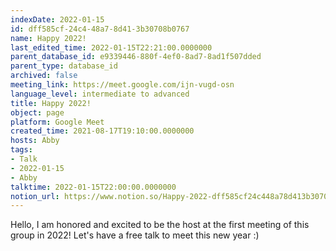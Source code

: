 ```yaml
---
indexDate: 2022-01-15
id: dff585cf-24c4-48a7-8d41-3b30708b0767
name: Happy 2022!
last_edited_time: 2022-01-15T22:21:00.0000000
parent_database_id: e9339446-880f-4ef0-8ad7-8ad1f507dded
parent_type: database_id
archived: false
meeting_link: https://meet.google.com/ijn-vugd-osn
language_level: intermediate to advanced
title: Happy 2022!
object: page
platform: Google Meet
created_time: 2021-08-17T19:10:00.0000000
hosts: Abby
tags:
- Talk
- 2022-01-15
- Abby
talktime: 2022-01-15T22:00:00.0000000
notion_url: https://www.notion.so/Happy-2022-dff585cf24c448a78d413b30708b0767
---
```


Hello, I am honored and excited to be the host at the first meeting of this group in 2022! Let's have a free talk to meet this new year :)





